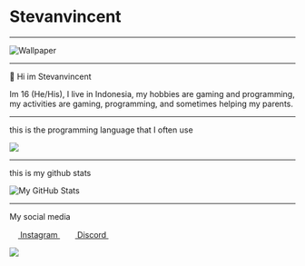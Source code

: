 # Stevanvincent

___

![Wallpaper](https://images6.alphacoders.com/655/655672.jpg)

___

👋 Hi im Stevanvincent

Im 16 (He/His), I live in Indonesia, my hobbies are gaming and programming, my activities are gaming, programming, and sometimes helping my parents.
___

this is the programming language that I often use

<a href="https://github.com/Stevanvincent">
  <img src="https://github-readme-stats.vercel.app/api/top-langs/?username=Stevanvincent&theme=radical&hide=glsl,python" />
</a>

___

this is my github stats

<img src="https://github-readme-stats.vercel.app/api?username=Stevanvincent&show_icons=true&theme=radical&line_height=27&v=5" alt="My GitHub Stats" />

___

My social media

<a href = "https://www.instagram.com/stevan.vincent/"><img src = "https://image.flaticon.com/icons/svg/174/174855.svg" height= 15px width = 15px> Instagram </a>&nbsp;&nbsp;
<a href = "https://discordapp.com/users/435497505883422721/"><img src = "https://imgur.com/RSEvkDl.png" height= 15px width = 15px> Discord </a>&nbsp;&nbsp;

<a href="https://discordapp.com/users/435497505883422721/">
  <img src="https://discord.c99.nl/widget/theme-4/435497505883422721.png" />
</a>


